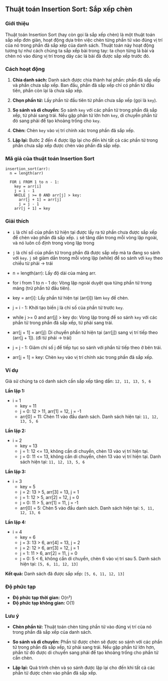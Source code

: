 ## Thuật toán Insertion Sort: Sắp xếp chèn

### Giới thiệu

Thuật toán Insertion Sort (hay còn gọi là sắp xếp chèn) là một thuật toán sắp xếp đơn giản, hoạt động dựa trên việc chèn từng phần tử vào đúng vị trí của nó trong phần đã sắp xếp của danh sách. Thuật toán này hoạt động tương tự như cách chúng ta sắp xếp bài trong tay: ta chọn từng lá bài và chèn nó vào đúng vị trí trong dãy các lá bài đã được sắp xếp trước đó.

### Cách hoạt động

1. **Chia danh sách:** Danh sách được chia thành hai phần: phần đã sắp xếp và phần chưa sắp xếp. Ban đầu, phần đã sắp xếp chỉ có phần tử đầu tiên, phần còn lại là chưa sắp xếp.

2. **Chọn phần tử:** Lấy phần tử đầu tiên từ phần chưa sắp xếp (gọi là `key`).

3. **So sánh và di chuyển:** So sánh `key` với các phần tử trong phần đã sắp xếp, từ phải sang trái. Nếu gặp phần tử lớn hơn `key`, di chuyển phần tử đó sang phải để tạo khoảng trống cho `key`.

4. **Chèn:** Chèn `key` vào vị trí chính xác trong phần đã sắp xếp.

5. **Lặp lại:** Bước 2 đến 4 được lặp lại cho đến khi tất cả các phần tử trong phần chưa sắp xếp được chèn vào phần đã sắp xếp.

### Mã giả của thuật toán Insertion Sort

```
insertion_sort(arr):
  n = length(arr)

  FOR i FROM 1 to n - 1:
    key = arr[i]
    j = i - 1
    WHILE j >= 0 AND arr[j] > key:
      arr[j + 1] = arr[j]
      j = j - 1
    arr[j + 1] = key
```

### Giải thích

- `i` là chỉ số của phần tử hiện tại được lấy ra từ phần chưa được sắp xếp để chèn vào phần đã sắp xếp. `i` sẽ tăng dần trong mỗi vòng lặp ngoài, và nó luôn cố định trong vòng lặp trong

- `j` là chỉ số của phần tử trong phần đã được sắp xếp mà ta đang so sánh với `key`. `j` sẽ giảm dần trong mỗi vòng lặp (while) để so sánh với `key` theo chiều từ phải -> trái

- n = length(arr): Lấy độ dài của mảng arr.

- for i from 1 to n - 1 do: Vòng lặp ngoài duyệt qua từng phần tử trong mảng (trừ phần tử đầu tiên).

- key = arr[i]: Lấy phần tử hiện tại (arr[i]) làm `key` để chèn.

- j = i - 1: Khởi tạo biến j là chỉ số của phần tử trước `key`.

- while j >= 0 and arr[j] > key do: Vòng lặp trong để so sánh `key` với các phần tử trong phần đã sắp xếp, từ phải sang trái.

- arr[j + 1] = arr[j]: Di chuyển phần tử hiện tại (arr[j]) sang vị trí tiếp theo (arr[j + 1]). (đi từ phải -> trái)

- j = j - 1: Giảm chỉ số j để tiếp tục so sánh với phần tử tiếp theo ở bên trái.

- arr[j + 1] = key: Chèn `key` vào vị trí chính xác trong phần đã sắp xếp.

### Ví dụ

Giả sử chúng ta có danh sách cần sắp xếp tăng dần: `12, 11, 13, 5, 6`

**Lần lặp 1:**

- i = 1
  - key = 11
  - j = 0: 12 > 11, arr[1] = 12, j = -1
  - arr[0] = 11: Chèn 11 vào đầu danh sách. Danh sách hiện tại: `11, 12, 13, 5, 6`

**Lần lặp 2:**

- i = 2
  - key = 13
  - j = 1: 12 <= 13, không cần di chuyển, chèn 13 vào vị trí hiện tại.
  - j = 0: 11 <= 13, không cần di chuyển, chèn 13 vào vị trí hiện tại. Danh sách hiện tại: `11, 12, 13, 5, 6`

**Lần lặp 3:**

- i = 3
  - key = 5
  - j = 2: 13 > 5, arr[3] = 13, j = 1
  - j = 1: 12 > 5, arr[2] = 12, j = 0
  - j = 0: 11 > 5, arr[1] = 11, j = -1
  - arr[0] = 5: Chèn 5 vào đầu danh sách. Danh sách hiện tại: `5, 11, 12, 13, 6`

**Lần lặp 4:**

- i = 4
  - key = 6
  - j = 3: 13 > 6, arr[4] = 13, j = 2
  - j = 2: 12 > 6, arr[3] = 12, j = 1
  - j = 1: 11 > 6, arr[2] = 11, j = 0
  - j = 0: 5 < 6, không cần di chuyển, chèn 6 vào vị trí sau 5. Danh sách hiện tại: `[5, 6, 11, 12, 13]`

**Kết quả:** Danh sách đã được sắp xếp: `[5, 6, 11, 12, 13]`

### Độ phức tạp

- **Độ phức tạp thời gian:** O(n²)
- **Độ phức tạp không gian:** O(1)

### Lưu ý

- **Chèn phần tử:** Thuật toán chèn từng phần tử vào đúng vị trí của nó trong phần đã sắp xếp của danh sách.

- **So sánh và di chuyển:** Phần tử được chèn sẽ được so sánh với các phần tử trong phần đã sắp xếp, từ phải sang trái. Nếu gặp phần tử lớn hơn, phần tử đó được di chuyển sang phải để tạo khoảng trống cho phần tử cần chèn.

- **Lặp lại:** Quá trình chèn và so sánh được lặp lại cho đến khi tất cả các phần tử được chèn vào phần đã sắp xếp.
